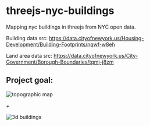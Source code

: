 # threejs-nyc-buildings
Mapping nyc buildings in threejs from NYC open data.

Building data src: https://data.cityofnewyork.us/Housing-Development/Building-Footprints/nqwf-w8eh

Land area data src: https://data.cityofnewyork.us/City-Government/Borough-Boundaries/tqmj-j8zm

## Project goal:

![topographic map](https://upload.wikimedia.org/wikipedia/commons/4/4c/Topographic-Relief-perspective-sample.jpg)

*+*

![3d buildings](https://b.tiles.mapbox.com/v4/happygo.cc244f1c/15/9647/12320@2x.png?access_token=pk.eyJ1IjoiaGFwcHlnbyIsImEiOiJpejZNbjFzIn0.81qeT6sOKwqH5UCFNXwB4Q)

